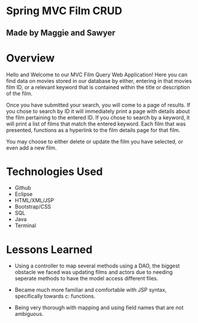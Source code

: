 
# Spring MVC Film CRUD
## Made by Maggie and Sawyer


# Overview
Hello and Welcome to our MVC Film Query Web Application! Here you can find data on movies stored in our database by either, entering in that movies film ID, or a relevant keyword that is contained within the title or description of the film.

Once you have submitted your search, you will come to a page of results. If you chose to search by ID it will immediately print a page with details about the film pertaining to the entered ID. If you chose to search by a keyword, it will print a list of films that match the entered keyword. Each film that was presented, functions as a hyperlink to the film details page for that film.

You may choose to either delete or update the film you have selected, or even add a new film. 

# Technologies Used
- Github
- Eclipse
- HTML/XML/JSP
- Bootstrap/CSS
- SQL
- Java
- Terminal


# Lessons Learned

- Using a controller to map several methods using a DAO, the biggest obstacle we faced was updating films and actors due to needing seperate methods to have the model access different files. 

- Became much more familiar and comfortable with JSP syntax, specifically towards c: functions.

- Being very thorough with mapping and using field names that are not ambiguous. 